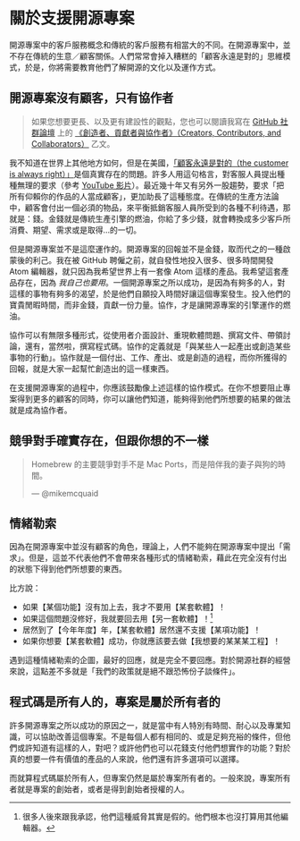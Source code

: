 # 關於支援開源專案

開源專案中的客戶服務概念和傳統的客戶服務有相當大的不同。在開源專案中，並不存在傳統的生意／顧客關係。人們常常會掉入糟糕的「顧客永遠是對的」思維模式，於是，你將需要教育他們了解開源的文化以及運作方式。

## 開源專案沒有顧客，只有協作者

> 如果您想要更長、以及更有建設性的觀點，您也可以閱讀我寫在 [GitHub 社群論壇](https://github.community) 上的 [《創造者、貢獻者與協作者》（Creators, Contributors, and Collaborators）](https://github.community/t5/Studies-in-Community/Creators-contributors-and-collaborators/bc-p/235) 乙文。

我不知道在世界上其他地方如何，但是在美國，[「顧客永遠是對的（the customer is always right）」](https://en.wikipedia.org/wiki/The_customer_is_always_right)是個真實存在的問題。許多人用這句格言，對客服人員提出種種無理的要求（參考 [YouTube 影片](https://www.youtube.com/watch?v=9EJw6oGSft0)）。最近幾十年又有另外一股趨勢，要求「把所有仰賴你的作品的人當成顧客」，更加助長了這種態度。在傳統的生產方法論中，顧客會付出一個必須的物品，來平衡抵銷客服人員所受到的各種不利待遇，那就是：錢。金錢就是傳統生產引擎的燃油，你給了多少錢，就會轉換成多少客戶所消費、期望、需求或是取得…的一切。

但是開源專案並不是這麼運作的。開源專案的回報並不是金錢，取而代之的一種啟蒙後的利己。我在被 GitHub 聘僱之前，就自發性地投入很多、很多時間開發 Atom 編輯器，就只因為我希望世界上有一套像 Atom 這樣的產品。我希望這套產品存在，因為 _我自己也要用_。一個開源專案之所以成功，是因為有夠多的人，對這樣的事物有夠多的渴望，於是他們自願投入時間好讓這個專案發生。投入他們的寶貴閒暇時間，而非金錢，貢獻一份力量。協作，才是讓開源專案的引擎運作的燃油。

協作可以有無限多種形式，從使用者介面設計、重現軟體問題、撰寫文件、帶領討論，還有，當然啦，撰寫程式碼。協作的定義就是「與某些人一起產出或創造某些事物的行動」。協作就是一個付出、工作、產出、或是創造的過程，而你所獲得的回報，就是大家一起幫忙創造出的這一樣東西。

在支援開源專案的過程中，你應該鼓勵像上述這樣的協作模式。在你不想要阻止專案得到更多的顧客的同時，你可以讓他們知道，能夠得到他們所想要的結果的做法就是成為協作者。

## 競爭對手確實存在，但跟你想的不一樣

> Homebrew 的主要競爭對手不是 Mac Ports，而是陪伴我的妻子與狗的時間。
>
> &mdash; @mikemcquaid

## 情緒勒索

因為在開源專案中並沒有顧客的角色，理論上，人們不能夠在開源專案中提出「需求」。但是，這並不代表他們不會帶來各種形式的情緒勒索，藉此在完全沒有付出的狀態下得到他們所想要的東西。

比方說：

- 如果【某個功能】沒有加上去，我才不要用【某套軟體】！
- 如果這個問題沒修好，我就要回去用【另一套軟體】！[^1]
- 居然到了【今年年度】年，【某套軟體】居然還不支援【某項功能】！
- 如果你想要【某套軟體】成功，你就應該要去做【我想要的某某某工程】！

遇到這種情緒勒索的企圖，最好的回應，就是完全不要回應。對於開源社群的經營來說，這點差不多就是「我們的政策就是絕不跟恐怖份子談條件」。

[^1]: 很多人後來跟我承認，他們這種威脅其實是假的。他們根本也沒打算用其他編輯器。

## 程式碼是所有人的，專案是屬於所有者的

許多開源專案之所以成功的原因之一，就是當中有人特別有時間、耐心以及專業知識，可以協助改善這個專案。不是每個人都有相同的、或是足夠充裕的條件，但他們或許知道有這樣的人，對吧？或許他們也可以花錢支付他們想實作的功能？對於真的想要一件有價值的產品的人來說，他們還有許多選項可以選擇。

而就算程式碼屬於所有人，但專案仍然是屬於專案所有者的。一般來說，專案所有者就是專案的創始者，或者是得到創始者授權的人。
